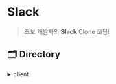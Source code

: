 # Slack
> 초보 개발자의 **Slack** Clone 코딩!

## 🗂 Directory

<details>
<summary>client</summary>
  <div markdown="1">

  ```
  📁Front 
  ├── 📁components
  │   ├── index.tsx   
  │   └── styles.ts
  └── 📁layouts
  └── 📁pages
  └── 📁hooks
  └── 📁typings
  └── 📁utils
  ```

  </div>
</details>
